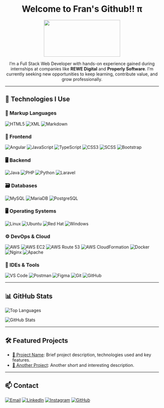 <h1 align="center"> Welcome to Fran's Github!! &pi; </h1>

<p align="center">
  <a href="https://www.gitanimals.org/en_US?utm_medium=image&utm_source=FranciscoJavierCabelloRueda&utm_content=line">
    <img
      src="https://render.gitanimals.org/lines/FranciscoJavierCabelloRueda"
      width="250"
      height="120"
    />
  </a>
</p>

<p align="center">I’m a Full Stack Web Developer with hands-on experience gained during internships at companies like <b>REWE Digital</b> and <b>Properly Software</b>. I’m currently seeking new opportunities to keep learning, contribute value, and grow professionally.</p>

---

## 🧠 Technologies I Use

### 📂 Markup Languages
![HTML5](https://img.shields.io/badge/HTML5-E34F26?style=for-the-badge&logo=html5&logoColor=white)
![XML](https://img.shields.io/badge/XML-000?style=for-the-badge&logo=xml&logoColor=white)
![Markdown](https://img.shields.io/badge/Markdown-000000?style=for-the-badge&logo=markdown&logoColor=white)

### 🎨 Frontend
![Angular](https://img.shields.io/badge/Angular-DD0031?style=for-the-badge&logo=angular&logoColor=white)
![JavaScript](https://img.shields.io/badge/JavaScript-F7DF1E?style=for-the-badge&logo=javascript&logoColor=black)
![TypeScript](https://img.shields.io/badge/TypeScript-3178C6?style=for-the-badge&logo=typescript&logoColor=white)
![CSS3](https://img.shields.io/badge/CSS3-1572B6?style=for-the-badge&logo=css3&logoColor=white)
![SCSS](https://img.shields.io/badge/SCSS-CC6699?style=for-the-badge&logo=sass&logoColor=white)
![Bootstrap](https://img.shields.io/badge/Bootstrap-7952B3?style=for-the-badge&logo=bootstrap&logoColor=white)

### 🖥️ Backend
![Java](https://img.shields.io/badge/Java-007396?style=for-the-badge&logo=openjdk&logoColor=white)
![PHP](https://img.shields.io/badge/PHP-777BB4?style=for-the-badge&logo=php&logoColor=white)
![Python](https://img.shields.io/badge/Python-3776AB?style=for-the-badge&logo=python&logoColor=white)
![Laravel](https://img.shields.io/badge/Laravel-FF2D20?style=for-the-badge&logo=laravel&logoColor=white)

### 🗃️ Databases
![MySQL](https://img.shields.io/badge/MySQL-4479A1?style=for-the-badge&logo=mysql&logoColor=white)
![MariaDB](https://img.shields.io/badge/MariaDB-003545?style=for-the-badge&logo=mariadb&logoColor=white)
![PostgreSQL](https://img.shields.io/badge/PostgreSQL-4169E1?style=for-the-badge&logo=postgresql&logoColor=white)

### 🖥️ Operating Systems
![Linux](https://img.shields.io/badge/Linux-FCC624?style=for-the-badge&logo=linux&logoColor=black)
![Ubuntu](https://img.shields.io/badge/Ubuntu-E95420?style=for-the-badge&logo=ubuntu&logoColor=white)
![Red Hat](https://img.shields.io/badge/Red%20Hat-EE0000?style=for-the-badge&logo=redhat&logoColor=white)
![Windows](https://img.shields.io/badge/Windows-0078D6?style=for-the-badge&logo=windows&logoColor=white)

### ⚙️ DevOps & Cloud
![AWS](https://img.shields.io/badge/AWS-232F3E?style=for-the-badge&logo=amazonaws&logoColor=white)
![AWS EC2](https://img.shields.io/badge/AWS%20EC2-FF9900?style=for-the-badge&logo=amazon-ec2&logoColor=white)
![AWS Route 53](https://img.shields.io/badge/AWS%20Route%2053-232F3E?style=for-the-badge&logo=amazon-route-53&logoColor=white)
![AWS CloudFormation](https://img.shields.io/badge/AWS%20CloudFormation-5C9E31?style=for-the-badge&logo=aws-cloudformation&logoColor=white)
![Docker](https://img.shields.io/badge/Docker-2496ED?style=for-the-badge&logo=docker&logoColor=white)
![Nginx](https://img.shields.io/badge/Nginx-009639?style=for-the-badge&logo=nginx&logoColor=white)
![Apache](https://img.shields.io/badge/Apache-D22128?style=for-the-badge&logo=apache&logoColor=white)

### 🧰 IDEs & Tools
![VS Code](https://img.shields.io/badge/VS%20Code-007ACC?style=for-the-badge&logo=visual-studio-code&logoColor=white)
![Postman](https://img.shields.io/badge/Postman-FF6C37?style=for-the-badge&logo=postman&logoColor=white)
![Figma](https://img.shields.io/badge/Figma-F24E1E?style=for-the-badge&logo=figma&logoColor=white)
![Git](https://img.shields.io/badge/Git-F05032?style=for-the-badge&logo=git&logoColor=white)
![GitHub](https://img.shields.io/badge/GitHub-181717?style=for-the-badge&logo=github&logoColor=white)

---

## 📊 GitHub Stats

![Top Languages](https://github-readme-stats.vercel.app/api/top-langs/?username=FranciscoJavierCabelloRueda&layout=compact&hide_border=true&langs_count=8&theme=dark)

![GitHub Stats](https://github-readme-stats.vercel.app/api?username=FranciscoJavierCabelloRueda&show_icons=true&hide_border=true&count_private=true&include_all_commits=true&theme=dark)

---

## 🛠️ Featured Projects

- [🔗 Project Name](https://github.com/FranciscoJavierCabelloRueda/nombre-del-repo): Brief project description, technologies used and key features.
- [🔗 Another Project](https://github.com/FranciscoJavierCabelloRueda/otro-repo): Another short and interesting description.

---

## 📫 Contact

[![Email](https://img.shields.io/badge/Email-D14836?style=for-the-badge&logo=gmail&logoColor=white)](mailto:franciscojaviercabellorueda@gmail.com)
[![LinkedIn](https://img.shields.io/badge/LinkedIn-0077B5?style=for-the-badge&logo=linkedin&logoColor=white)](https://linkedin.com/in/francisco-javier-cabello-rueda-46001030a/)
[![Instagram](https://img.shields.io/badge/Instagram-E4405F?style=for-the-badge&logo=instagram&logoColor=white)](https://instagram.com/fraanciscocr_)
[![GitHub](https://img.shields.io/badge/GitHub-181717?style=for-the-badge&logo=github&logoColor=white)](https://github.com/FranciscoJavierCabelloRueda)

